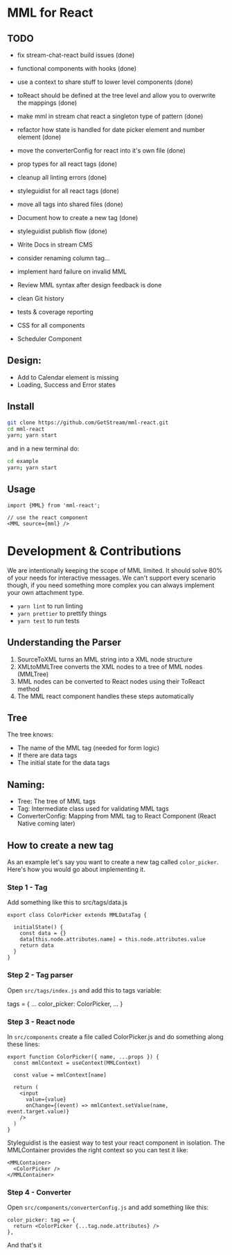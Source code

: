 # MML for React

## TODO

- fix stream-chat-react build issues (done)
- functional components with hooks (done)
- use a context to share stuff to lower level components (done)
- toReact should be defined at the tree level and allow you to overwrite the mappings (done)
- make mml in stream chat react a singleton type of pattern (done)
- refactor how state is handled for date picker element and number element (done)
- move the converterConfig for react into it's own file (done)
- prop types for all react tags (done)
- cleanup all linting errors (done)
- styleguidist for all react tags (done)
- move all tags into shared files (done)
- Document how to create a new tag (done)
- styleguidist publish flow (done)

- Write Docs in stream CMS
- consider renaming column tag...
- implement hard failure on invalid MML
- Review MML syntax after design feedback is done
- clean Git history
- tests & coverage reporting
- CSS for all components
- Scheduler Component

## Design:

- Add to Calendar element is missing
- Loading, Success and Error states

## Install

```bash
git clone https://github.com/GetStream/mml-react.git
cd mml-react
yarn; yarn start
```

and in a new terminal do:

```bash
cd example
yarn; yarn start
```

## Usage

```
import {MML} from 'mml-react';

// use the react component
<MML source={mml} />
```

# Development & Contributions

We are intentionally keeping the scope of MML limited.
It should solve 80% of your needs for interactive messages.
We can't support every scenario though, if you need something more complex you can always implement your own attachment type.

- `yarn lint` to run linting
- `yarn prettier` to prettify things
- `yarn test` to run tests

## Understanding the Parser

1. SourceToXML turns an MML string into a XML node structure
2. XMLtoMMLTree converts the XML nodes to a tree of MML nodes (MMLTree)
3. MML nodes can be converted to React nodes using their ToReact method
4. The MML react component handles these steps automatically

## Tree

The tree knows:

- The name of the MML tag (needed for form logic)
- If there are data tags
- The initial state for the data tags

## Naming:

- Tree: The tree of MML tags
- Tag: Intermediate class used for validating MML tags
- ConverterConfig: Mapping from MML tag to React Component (React Native coming later)

## How to create a new tag

As an example let's say you want to create a new tag called `color_picker`.
Here's how you would go about implementing it.

### Step 1 - Tag

Add something like this to src/tags/data.js

```
export class ColorPicker extends MMLDataTag {

  initialState() {
    const data = {}
    data[this.node.attributes.name] = this.node.attributes.value
    return data
  }
}
```

### Step 2 - Tag parser

Open `src/tags/index.js` and add this to tags variable:

tags = {
...
color_picker: ColorPicker,
...
}

### Step 3 - React node

In `src/components` create a file called ColorPicker.js and do something along these lines:

```
export function ColorPicker({ name, ...props }) {
  const mmlContext = useContext(MMLContext)

  const value = mmlContext[name]

  return (
    <input
      value={value}
      onChange={(event) => mmlContext.setValue(name, event.target.value)}
    />
  )
}
```

Styleguidist is the easiest way to test your react component in isolation.
The MMLContainer provides the right context so you can test it like:

```
<MMLContainer>
  <ColorPicker />
</MMLContainer>
```

### Step 4 - Converter

Open `src/components/converterConfig.js` and add something like this:

```
color_picker: tag => {
  return <ColorPicker {...tag.node.attributes} />
},
```

And that's it
